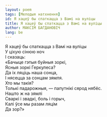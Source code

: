 ```yaml
---
layout: poem
tags: [Мелодыя натхнення]
id: Я хацеў бы спаткацца з Вамі на вуліцы
title: Я хацеў бы спаткацца з Вамі на вуліцы
author: МАКСІМ БАГДАНОВІЧ
lang: be
---
```



 
Я хацеў бы спаткацца з Вамі на вуліцы  
У ціхую сінюю ноч  
I сказаць:  
«Бачыце гэтыя буйныя зоркі,  
Ясныя зоркі Геркулеса?  
Да іх ляціць наша сонца,  
I нясецца за сонцам зямля.  
Хто мы такія?  
Толькі падарожныя, — папутнікі сярод нябёс.  
Нашто ж на зямлі  
Сваркі і звадкі, боль і горыч,  
Калі ўсе мы разам ляцім  
Да зор?»  